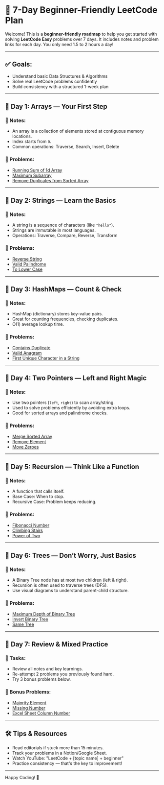 # 🧠 7-Day Beginner-Friendly LeetCode Plan

Welcome! This is a **beginner-friendly roadmap** to help you get started with solving **LeetCode Easy** problems over 7 days. It includes notes and problem links for each day. You only need 1.5 to 2 hours a day!

---

## ✅ Goals:
- Understand basic Data Structures & Algorithms
- Solve real LeetCode problems confidently
- Build consistency with a structured 1-week plan

---

## 📅 Day 1: Arrays — Your First Step

### 📝 Notes:
- An array is a collection of elements stored at contiguous memory locations.
- Index starts from `0`.
- Common operations: Traverse, Search, Insert, Delete

### 🔗 Problems:
- [Running Sum of 1d Array](https://leetcode.com/problems/running-sum-of-1d-array/)
- [Maximum Subarray](https://leetcode.com/problems/maximum-subarray/)
- [Remove Duplicates from Sorted Array](https://leetcode.com/problems/remove-duplicates-from-sorted-array/)

---

## 📅 Day 2: Strings — Learn the Basics

### 📝 Notes:
- A string is a sequence of characters (like `"hello"`).
- Strings are immutable in most languages.
- Operations: Traverse, Compare, Reverse, Transform

### 🔗 Problems:
- [Reverse String](https://leetcode.com/problems/reverse-string/)
- [Valid Palindrome](https://leetcode.com/problems/valid-palindrome/)
- [To Lower Case](https://leetcode.com/problems/to-lower-case/)

---

## 📅 Day 3: HashMaps — Count & Check

### 📝 Notes:
- HashMap (dictionary) stores key-value pairs.
- Great for counting frequencies, checking duplicates.
- O(1) average lookup time.

### 🔗 Problems:
- [Contains Duplicate](https://leetcode.com/problems/contains-duplicate/)
- [Valid Anagram](https://leetcode.com/problems/valid-anagram/)
- [First Unique Character in a String](https://leetcode.com/problems/first-unique-character-in-a-string/)

---

## 📅 Day 4: Two Pointers — Left and Right Magic

### 📝 Notes:
- Use two pointers (`left`, `right`) to scan array/string.
- Used to solve problems efficiently by avoiding extra loops.
- Good for sorted arrays and palindrome checks.

### 🔗 Problems:
- [Merge Sorted Array](https://leetcode.com/problems/merge-sorted-array/)
- [Remove Element](https://leetcode.com/problems/remove-element/)
- [Move Zeroes](https://leetcode.com/problems/move-zeroes/)

---

## 📅 Day 5: Recursion — Think Like a Function

### 📝 Notes:
- A function that calls itself.
- Base Case: When to stop.
- Recursive Case: Problem keeps reducing.

### 🔗 Problems:
- [Fibonacci Number](https://leetcode.com/problems/fibonacci-number/)
- [Climbing Stairs](https://leetcode.com/problems/climbing-stairs/)
- [Power of Two](https://leetcode.com/problems/power-of-two/)

---

## 📅 Day 6: Trees — Don’t Worry, Just Basics

### 📝 Notes:
- A Binary Tree node has at most two children (left & right).
- Recursion is often used to traverse trees (DFS).
- Use visual diagrams to understand parent-child structure.

### 🔗 Problems:
- [Maximum Depth of Binary Tree](https://leetcode.com/problems/maximum-depth-of-binary-tree/)
- [Invert Binary Tree](https://leetcode.com/problems/invert-binary-tree/)
- [Same Tree](https://leetcode.com/problems/same-tree/)

---

## 📅 Day 7: Review & Mixed Practice

### 🎯 Tasks:
- Review all notes and key learnings.
- Re-attempt 2 problems you previously found hard.
- Try 3 bonus problems below.

### 🔗 Bonus Problems:
- [Majority Element](https://leetcode.com/problems/majority-element/)
- [Missing Number](https://leetcode.com/problems/missing-number/)
- [Excel Sheet Column Number](https://leetcode.com/problems/excel-sheet-column-number/)

---

## 🛠️ Tips & Resources
- Read editorials if stuck more than 15 minutes.
- Track your problems in a Notion/Google Sheet.
- Watch YouTube: "LeetCode + [topic name] + beginner"
- Practice consistency — that's the key to improvement!

---

Happy Coding! 🚀

